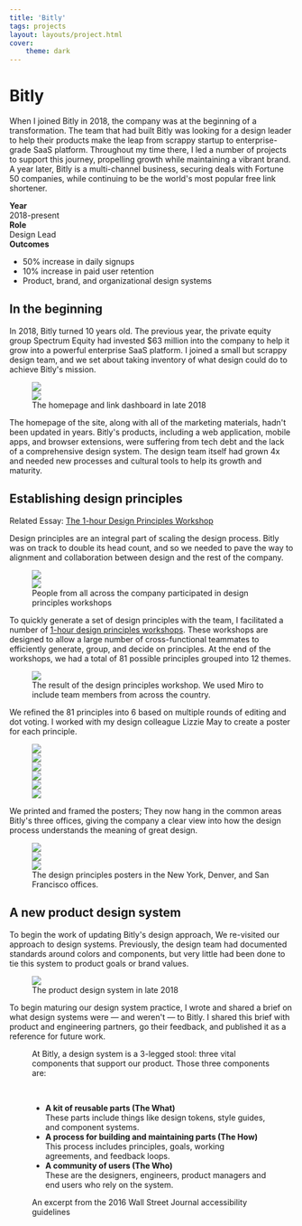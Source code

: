```yaml
---
title: 'Bitly'
tags: projects
layout: layouts/project.html
cover:
    theme: dark
---
```


<div class="cover cover--has-bg c--bg-gray-1">
    <div class="cover--header l--mar-top-l l--mar-btm-s l--grid">
        <div class="l--grid-wide l--flex">
            <div class="l--flex-twothirds">
                <h1 class="l--mar-top-none t--family-sans t--weight-light t--size-xxl">Bitly</h1>
                <p>
                    When I joined Bitly in 2018, the company was at the beginning of a transformation. The team that had built Bitly was looking for a design leader to help their products make the leap from scrappy startup to enterprise-grade SaaS platform. Throughout my time there, I led a number of projects to support this journey, propelling growth while maintaining a vibrant brand. A year later, Bitly is a multi-channel business, securing deals with Fortune 50 companies, while continuing to be the world's most popular free link shortener.
                </p>
            </div>
            <div class="l--flex-onethird">
                <strong>Year</strong><br/>
                2018-present<br/>
                <strong>Role</strong><br/>
                Design Lead<br/>
                <strong>Outcomes</strong><br/>
                <ul class="l--mar-none l--pad-left-s">
                    <li>50% increase in daily signups</li>
                    <li>10% increase in paid user retention</li>
                    <li>Product, brand, and organizational design systems</li>
                </ul>
            </div>
        </div>
    </div>
    <div class="cover--bg" style="background-image: url(/images/bitly-bg.jpg);">
    </div>
</div>
<section class="project--section l--grid">
    <h2>In the beginning</h2>
    <p>In 2018, Bitly turned 10 years old. The previous year, the private equity group Spectrum Equity had invested $63 million into the company to help it grow into a powerful enterprise SaaS platform. I joined a small but scrappy design team, and we set about taking inventory of what design could do to achieve Bitly's mission.</p>
    <figure class="l--grid-wide">
        <div class="l--flex l--space-flush">
            <div class="l--flex-auto">
                <img loading="lazy" src="/images/bitly-1.jpg" />
            </div>
            <div class="l--flex-auto">
                <img loading="lazy" src="/images/bitly-2.jpg" />
            </div>
        </div>
        <figcaption>The homepage and link dashboard in late 2018</figcaption>
    </figure>
    <p>The homepage of the site, along with all of the marketing materials, hadn't been updated in years. Bitly's products, including a web application, mobile apps, and browser extensions, were suffering from tech debt and the lack of a comprehensive design system. The design team itself had grown 4x and needed new processes and cultural tools to help its growth and maturity.</p>
</section>
<section class="project--section c--bg-gray-1 l--grid">
    <h2>Establishing design principles</h2>
    <div class="project--related-post">
        <span class="project--related-post-header c--gray">Related Essay:</span>
        <a href="/writing/design-principles-workshop/" target="_blank">The 1-hour Design Principles Workshop</a>
    </div>
    <p>Design principles are an integral part of scaling the design process. Bitly was on track to double its head count, and so we needed to pave the way to alignment and collaboration between design and the rest of the company.</p>
    <figure class="l--grid-wide">
        <div class="l--flex l--space-flush">
            <div class="l--flex-auto">
                <img loading="lazy" src="/images/bitly-4.jpg" />
            </div>
            <div class="l--flex-auto">
                <img loading="lazy" src="/images/bitly-5.jpg" />
            </div>
        </div>
        <figcaption>People from all across the company participated in design principles workshops</figcaption>
    </figure>
    <p>To quickly generate a set of design principles with the team, I facilitated a number of <a href="/writing/design-principles-workshop/" target="_blank">1-hour design principles workshops</a>. These workshops are designed to allow a large number of cross-functional teammates to efficiently generate, group, and decide on principles. At the end of the workshops, we had a total of 81 possible principles grouped into 12 themes.</p>
    <figure>
        <img loading="lazy" src="/images/bitly-6.png">
        <figcaption>The result of the design principles workshop. We used Miro to include team members from across the country.</figcaption>
    </figure>
    <p>We refined the 81 principles into 6 based on multiple rounds of editing and dot voting. I worked with my design colleague Lizzie May to create a poster for each principle.</p>
    <figure>
        <div class="l--flex l--space-flush">
            <div class="l--flex-auto l--mar-btm-s">
                <img loading="lazy" src="/images/bitly-7.jpg" />
            </div>
            <div class="l--flex-auto">
                <img loading="lazy" src="/images/bitly-8.jpg" />
            </div>
            <div class="l--flex-auto">
                <img loading="lazy" src="/images/bitly-9.jpg" />
            </div>
        </div>
        <div class="l--flex l--space-flush">
            <div class="l--flex-auto">
                <img loading="lazy" src="/images/bitly-10.jpg" />
            </div>
            <div class="l--flex-auto">
                <img loading="lazy" src="/images/bitly-11.jpg" />
            </div>
            <div class="l--flex-auto">
                <img loading="lazy" src="/images/bitly-12.jpg" />
            </div>
        </div>
    </figure>
    <p>We printed and framed the posters; They now hang in the common areas Bitly's three offices, giving the company a clear view into how the design process understands the meaning of great design.</p>
    <figure class="l--grid-wide">
        <div class="l--flex l--space-flush">
            <div class="l--flex-auto">
                <img loading="lazy" src="/images/bitly-13.jpg" />
            </div>
            <div class="l--flex-auto">
                <img loading="lazy" src="/images/bitly-14.jpg" />
            </div>
            <div class="l--flex-auto">
                <img loading="lazy" src="/images/bitly-15.jpg">
            </div>
        </div>
        <figcaption>
            The design principles posters in the New York, Denver, and San Francisco offices.
        </figcaption>
    </figure>
</section>
<section class="project--section l--grid">
    <h2>A new product design system</h2>
    <p>To begin the work of updating Bitly's design approach, We re-visited our approach to design systems. Previously, the design team had documented standards around colors and components, but very little had been done to tie this system to product goals or brand values.</p>
    <figure>
        <img loading="lazy" src="/images/bitly-3.jpg">
        <figcaption>The product design system in late 2018</figcaption>
    </figure>
    <p>To begin maturing our design system practice, I wrote and shared a brief on what design systems were — and weren't — to Bitly. I shared this brief with product and engineering partners, go their feedback, and published it as a reference for future work.</p>
    <figure>
        <div style="background: var(--c--theme-highlight-1);" class="l--pad-m t--family-serif">
            <p>At Bitly, a design system is a 3-legged stool: three vital components that support our product. Those three components are:</p><br/>
                <ul class="l--mar-btm-none">
                    <li>
                        <strong>A kit of reusable parts (The What)</strong><br/>
                        These parts include things like design tokens, style guides, and component systems.
                    </li>
                    <li>
                        <strong>A process for building and maintaining parts (The How)</strong><br/>
                        This process includes principles, goals, working agreements, and feedback loops.
                    </li>
                    <li>
                        <strong>A community of users (The Who)</strong><br/>
                        These are the designers, engineers, product managers and end users who rely on the system.
                    </li>
                </ul>
        </div>
        <figcaption>An excerpt from the 2016 Wall Street Journal accessibility guidelines</figcaption>
    </figure>
</section>